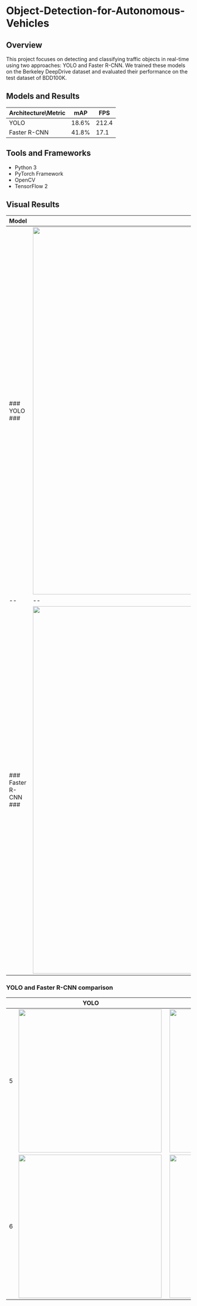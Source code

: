 # Object-Detection-for-Autonomous-Vehicles

## Overview

This project focuses on detecting and classifying traffic objects in real-time using two approaches: YOLO and Faster R-CNN. We trained these models on the Berkeley DeepDrive dataset and evaluated their performance on the test dataset of BDD100K.

## Models and Results

|Architecture\Metric| mAP |FPS|
|--|--|--|
| YOLO | 18.6% |212.4|
| Faster R-CNN | 41.8% |17.1|

## Tools and Frameworks

-   Python 3
-   PyTorch Framework
-   OpenCV
-   TensorFlow 2

## Visual Results
|Model | 1 | 2 | 3 | 4 |
|--|--|--|--|--|
| ### YOLO ### | <img  align="center"  width="1000"  height=""  src="Result%20images%20and%20videos/YOLO/yolo_1.gif"> | <img  align="center"  width="1000"  height=""  src="Result%20images%20and%20videos/YOLO/yolo_2.gif"> | <img  align="center"  width="1000"  height=""  src="Result%20images%20and%20videos/YOLO/yolo_3.gif"> | <img  align="center"  width="1000"  height=""  src="Result%20images%20and%20videos/YOLO/yolo_4.gif"> | 
|--|--|--|--|--|
| ### Faster R-CNN ### | <img  align="center"  width="1000"  height=""  src="Result%20images%20and%20videos/Faster%20R-CNN/faster_rcnn_1.gif"> | <img  align="center"  width="1000"  height=""  src="Result%20images%20and%20videos/Faster%20R-CNN/faster_rcnn_2.gif"> | <img  align="center"  width="1000"  height=""  src="Result%20images%20and%20videos/Faster%20R-CNN/faster_rcnn_3.gif"> | <img  align="center"  width="1000"  height=""  src="Result%20images%20and%20videos/Faster%20R-CNN/faster_rcnn_4.gif"> |



### YOLO and Faster R-CNN  comparison ###

|  | YOLO | Faster R-CNN |
|--|--|--|
| 5 |<img  align="left"  width="390"  height=""  src="Result%20images%20and%20videos/YOLO/yolo_5.gif">  |<img  align="right"  width="390"  height=""  src="Result%20images%20and%20videos/Faster%20R-CNN/faster_rcnn_5.gif">  |
| 6 | <img  align="left"  width="390"  height=""  src="Result%20images%20and%20videos/YOLO/yolo_6.gif"> | <img  align="right"  width="390"  height=""  src="Result%20images%20and%20videos/Faster%20R-CNN/faster_rcnn_6.gif"> |

